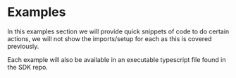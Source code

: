 # Examples

In this examples section we will provide quick snippets of code to do certain actions, we will not show the imports/setup for each as this is covered previously.&#x20;

Each example will also be available in an executable typescript file found in the SDK repo.
